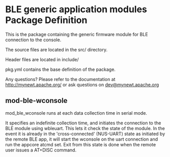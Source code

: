 # BLE generic application modules Package Definition

This is the package containing the generic firmware module for BLE connection to the console.

The source files are located in the src/ directory.

Header files are located in include/ 

pkg.yml contains the base definition of the package.

Any questions?  Please refer to the documentation at 
http://mynewt.apache.org/ or ask questions on dev@mynewt.apache.org

mod-ble-wconsole
-------

mod_ble_wconsole runs at each data collection time in serial mode.

It specifies an indefinite collection time, and initiates the connection to the BLE module using wbleuart.
This lets it check the state of the module. In the event it is already in the 'cross-connected' (NUS-UART) state
as initiated by the remote BLE app, it will start the wconsole on the uart connection and run the appcore
atcmd set. Exit from this state is done when the remote user issues a AT+DISC command.



